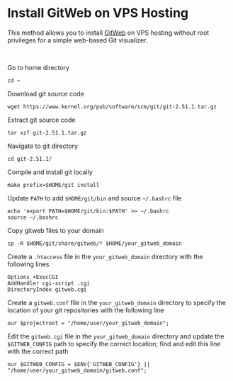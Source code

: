 # Install GitWeb on VPS Hosting

This method allows you to install [GitWeb](https://git-scm.com/book/en/v2/Git-on-the-Server-GitWeb) on VPS hosting without root privileges for a simple web-based Git visualizer.

&nbsp;

Go to home directory
```
cd ~
```

Download git source code
```
wget https://www.kernel.org/pub/software/scm/git/git-2.51.1.tar.gz
```

Extract git source code
```
tar xzf git-2.51.1.tar.gz
```

Navigate to git directory
```
cd git-2.51.1/
```

Compile and install git locally
```
make prefix=$HOME/git install
```

Update `PATH` to add `$HOME/git/bin` and source `~/.bashrc` file
```
echo 'export PATH=$HOME/git/bin:$PATH' >> ~/.bashrc
source ~/.bashrc
```

Copy gitweb files to your domain
```
cp -R $HOME/git/share/gitweb/* $HOME/your_gitweb_domain
```

Create a `.htaccess` file in the `your_gitweb_domain` directory with the following lines
```
Options +ExecCGI
AddHandler cgi-script .cgi
DirectoryIndex gitweb.cgi
```

Create a `gitweb.conf` file in the `your_gitweb_domain` directory to specify the location of your git repositories with the following line
```
our $projectroot = "/home/user/your_gitweb_domain";
```

Edit the `gitweb.cgi` file in the `your_gitweb_domain` directory and update the `$GITWEB_CONFIG` path to specify the correct location; find and edit this line with the correct path
```
our $GITWEB_CONFIG = $ENV{'GITWEB_CONFIG'} || "/home/user/your_gitweb_domain/gitweb.conf";
```

&nbsp;

